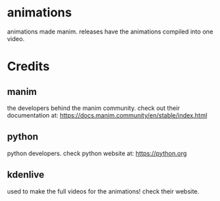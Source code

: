 # animations 
animations made manim. releases have the animations compiled into one video.

# Credits

## manim
the developers behind the manim community. check out their documentation at: https://docs.manim.community/en/stable/index.html

## python
python developers. check python website at: https://python.org

## kdenlive
used to make the full videos for the animations! check their website.